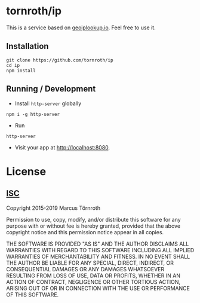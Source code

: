 # tornroth/ip

This is a service based on [geoiplookup.io](https://geoiplookup.io). Feel free to use it.

## Installation

```
git clone https://github.com/tornroth/ip
cd ip
npm install
```

## Running / Development

* Install `http-server` globally

```
npm i -g http-server
```

* Run

```
http-server
```

* Visit your app at [http://localhost:8080](http://localhost:8080).

# License

## [ISC](https://opensource.org/licenses/ISC)

Copyright 2015-2019 Marcus Törnroth

Permission to use, copy, modify, and/or distribute this software for any purpose with or without fee is hereby granted, provided that the above copyright notice and this permission notice appear in all copies.

THE SOFTWARE IS PROVIDED "AS IS" AND THE AUTHOR DISCLAIMS ALL WARRANTIES WITH REGARD TO THIS SOFTWARE INCLUDING ALL IMPLIED WARRANTIES OF MERCHANTABILITY AND FITNESS. IN NO EVENT SHALL THE AUTHOR BE LIABLE FOR ANY SPECIAL, DIRECT, INDIRECT, OR CONSEQUENTIAL DAMAGES OR ANY DAMAGES WHATSOEVER RESULTING FROM LOSS OF USE, DATA OR PROFITS, WHETHER IN AN ACTION OF CONTRACT, NEGLIGENCE OR OTHER TORTIOUS ACTION, ARISING OUT OF OR IN CONNECTION WITH THE USE OR PERFORMANCE OF THIS SOFTWARE.
